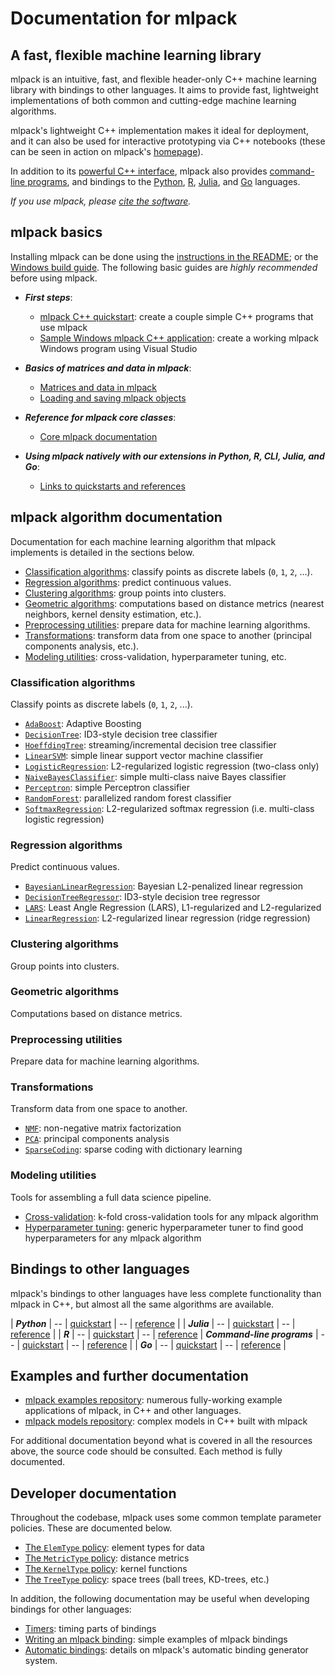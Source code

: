 # Documentation for mlpack

<!--
This file contains the landing page for mlpack documentation.  Note that if you
change any section headers, or add any new algorithms, the sidebar in
sidebar.html will need to be manually modified!
-->

## A fast, flexible machine learning library

mlpack is an intuitive, fast, and flexible header-only C++ machine learning
library with bindings to other languages.  It aims to provide fast, lightweight
implementations of both common and cutting-edge machine learning algorithms.

mlpack's lightweight C++ implementation makes it ideal for deployment, and it
can also be used for interactive prototyping via C++ notebooks (these can be
seen in action on mlpack's [homepage](https://www.mlpack.org/)).

In addition to its [powerful C++ interface](quickstart/cpp.md), mlpack also
provides [command-line programs](quickstart/cli.md), and bindings to the
[Python](quickstart/python.md), [R](quickstart/R.md),
[Julia](quickstart/julia.md), and [Go](quickstart/go.md) languages.

_If you use mlpack, please [cite the software](citation.md)._

## mlpack basics

Installing mlpack can be done using the
[instructions in the README](README.md#3-installing-and-using-mlpack-in-c);
or the [Windows build guide](user/build_windows.md).
The following basic guides are *highly recommended* before using mlpack.

 * ***First steps***:
   - [mlpack C++ quickstart](quickstart/cpp.md): create a couple simple C++
     programs that use mlpack
   - [Sample Windows mlpack C++ application](user/sample_ml_app.md): create a
     working mlpack Windows program using Visual Studio

 * ***Basics of matrices and data in mlpack***:
   - [Matrices and data in mlpack](user/matrices.md)
   - [Loading and saving mlpack objects](user/load_save.md)

 * ***Reference for mlpack core classes***:
   - [Core mlpack documentation](user/core.md)

 * ***Using mlpack natively with our extensions in Python, R, CLI, Julia, and Go***:
   - [Links to quickstarts and references](#bindings-to-other-languages)

## mlpack algorithm documentation

Documentation for each machine learning algorithm that mlpack implements is
detailed in the sections below.

 * [Classification algorithms](#classification-algorithms): classify points as
   discrete labels (`0`, `1`, `2`, ...).
 * [Regression algorithms](#regression-algorithms): predict continuous values.
 * [Clustering algorithms](#clustering-algorithms): group points into clusters.
 * [Geometric algorithms](#geometric-algorithms): computations based on distance
   metrics (nearest neighbors, kernel density estimation, etc.).
 * [Preprocessing utilities](#preprocessing-utilities): prepare data for machine
   learning algorithms.
 * [Transformations](#transformations): transform data from one space to
   another (principal components analysis, etc.).
 * [Modeling utilities](#modeling-utilities): cross-validation, hyperparameter
   tuning, etc.

### Classification algorithms

Classify points as discrete labels (`0`, `1`, `2`, ...).

 * [`AdaBoost`](user/methods/adaboost.md): Adaptive Boosting
 * [`DecisionTree`](user/methods/decision_tree.md): ID3-style decision tree
   classifier
 * [`HoeffdingTree`](user/methods/hoeffding_tree.md): streaming/incremental
   decision tree classifier
 * [`LinearSVM`](user/methods/linear_svm.md): simple linear support vector
   machine classifier
 * [`LogisticRegression`](user/methods/logistic_regression.md): L2-regularized
   logistic regression (two-class only)
 * [`NaiveBayesClassifier`](user/methods/naive_bayes_classifier.md): simple
   multi-class naive Bayes classifier
 * [`Perceptron`](user/methods/perceptron.md): simple Perceptron classifier
 * [`RandomForest`](user/methods/random_forest.md): parallelized random forest
   classifier
 * [`SoftmaxRegression`](user/methods/softmax_regression.md): L2-regularized
   softmax regression (i.e. multi-class logistic regression)

### Regression algorithms

Predict continuous values.

 * [`BayesianLinearRegression`](user/methods/bayesian_linear_regression.md):
   Bayesian L2-penalized linear regression
 * [`DecisionTreeRegressor`](user/methods/decision_tree_regressor.md): ID3-style
   decision tree regressor
 * [`LARS`](user/methods/lars.md): Least Angle Regression (LARS), L1-regularized
   and L2-regularized
 * [`LinearRegression`](user/methods/linear_regression.md): L2-regularized
   linear regression (ridge regression)

### Clustering algorithms

Group points into clusters.

<!-- TODO: add some -->

### Geometric algorithms

Computations based on distance metrics.

<!-- TODO: add some -->

### Preprocessing utilities

Prepare data for machine learning algorithms.

<!-- TODO: add some -->

### Transformations

Transform data from one space to another.

 * [`NMF`](user/methods/nmf.md): non-negative matrix factorization
 * [`PCA`](user/methods/pca.md): principal components analysis
 * [`SparseCoding`](user/methods/sparse_coding.md): sparse coding with
   dictionary learning

### Modeling utilities

Tools for assembling a full data science pipeline.

 * [Cross-validation](user/cv.md): k-fold cross-validation tools for any mlpack
   algorithm
 * [Hyperparameter tuning](user/hpt.md): generic hyperparameter tuner to find
   good hyperparameters for any mlpack algorithm

## Bindings to other languages

mlpack's bindings to other languages have less complete functionality than
mlpack in C++, but almost all the same algorithms are available.

| ***Python*** | -- | [quickstart](quickstart/python.md) | -- | [reference](https://www.mlpack.org/doc/python_documentation.html) |
| ***Julia*** | -- | [quickstart](quickstart/julia.md) | -- | [reference](https://www.mlpack.org/doc/julia_documentation.html) |
| ***R*** | -- | [quickstart](quickstart/R.md) | -- | [reference](https://www.mlpack.org/doc/r_documentation.html)
| ***Command-line programs*** | -- | [quickstart](quickstart/cli.md) | -- | [reference](https://www.mlpack.org/doc/cli_documentation.html) |
| ***Go*** | -- | [quickstart](quickstart/go.md) | -- | [reference](https://www.mlpack.org/doc/go_documentation.html) |

## Examples and further documentation

 * [mlpack examples repository](https://github.com/mlpack/examples/): numerous
   fully-working example applications of mlpack, in C++ and other languages.
 * [mlpack models repository](https://github.com/mlpack/models/): complex models
   in C++ built with mlpack

For additional documentation beyond what is covered in all the resources above,
the source code should be consulted.  Each method is fully documented.

## Developer documentation

Throughout the codebase, mlpack uses some common template parameter policies.
These are documented below.

 * [The `ElemType` policy](developer/elemtype.md): element types for data
 * [The `MetricType` policy](developer/metrics.md): distance metrics
 * [The `KernelType` policy](developer/kernels.md): kernel functions
 * [The `TreeType` policy](developer/trees.md): space trees (ball trees,
   KD-trees, etc.)

In addition, the following documentation may be useful when developing bindings
for other languages:

 * [Timers](developer/timer.md): timing parts of bindings
 * [Writing an mlpack binding](developer/iodoc.md): simple examples of mlpack
   bindings
 * [Automatic bindings](developer/bindings.md): details on mlpack's automatic
   binding generator system.
